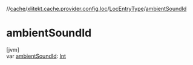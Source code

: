 //[cache](../../../index.md)/[xlitekt.cache.provider.config.loc](../index.md)/[LocEntryType](index.md)/[ambientSoundId](ambient-sound-id.md)

# ambientSoundId

[jvm]\
var [ambientSoundId](ambient-sound-id.md): [Int](https://kotlinlang.org/api/latest/jvm/stdlib/kotlin/-int/index.html)
